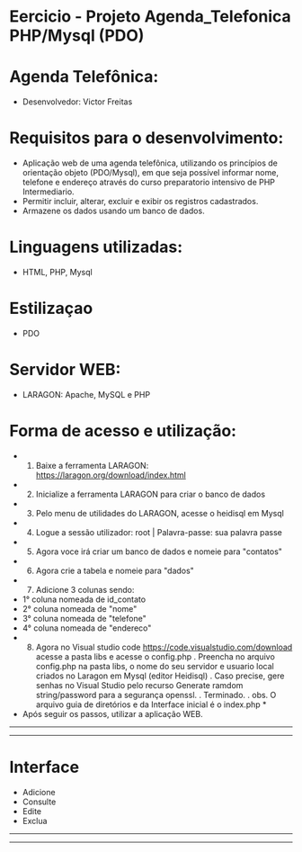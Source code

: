 # Eercicio - Projeto Agenda_Telefonica PHP/Mysql (PDO) 

# Agenda Telefônica:
- Desenvolvedor: Victor Freitas

# Requisitos para o desenvolvimento:
- Aplicação web de uma agenda telefônica, utilizando os princípios de orientação objeto (PDO/Mysql), em que seja possível informar nome, telefone e endereço através do curso preparatorio intensivo de PHP Intermediario.
- Permitir incluir, alterar, excluir e exibir os registros cadastrados. 
- Armazene os dados usando um banco de dados.

# Linguagens utilizadas:
- HTML, PHP, Mysql

# Estilizaçao 
- PDO

# Servidor WEB:
- LARAGON: Apache, MySQL e PHP

# Forma de acesso e utilização:
- 1. Baixe a ferramenta LARAGON: https://laragon.org/download/index.html
- 2. Inicialize a ferramenta LARAGON para criar o banco de dados
- 3. Pelo menu de utilidades do LARAGON, acesse o heidisql em Mysql 
- 4. Logue a sessão utilizador: root | Palavra-passe: sua palavra passe
- 5. Agora voce irá criar um banco de dados e nomeie para "contatos"
- 6. Agora crie a tabela e nomeie para "dados"
- 7. Adicione 3 colunas sendo: 
-   1° coluna nomeada de id_contato
-   2° coluna nomeada de "nome"
-   3° coluna nomeada de "telefone"
-   4° coluna nomeada de "endereco"
- 8. Agora no Visual studio code https://code.visualstudio.com/download acesse a pasta libs e acesse o config.php
. Preencha no arquivo config.php na pasta libs, o nome do seu servidor e usuario local criados no Laragon em Mysql (editor Heidisql)
. Caso precise, gere senhas no Visual Studio pelo recurso Generate ramdom string/password para a segurança openssl.
. Terminado.
. obs. O arquivo guia de diretórios e da Interface inicial é o index.php *
- Após seguir os passos, utilizar a aplicação WEB.
--------------------------------------------------------------------------------------------------------------------
--------------------------------------------------------------------------------------------------------------------
# Interface
- Adicione 
- Consulte 
- Edite
- Exclua 
--------------------------------------------------------------------------------------------------------------------
--------------------------------------------------------------------------------------------------------------------
